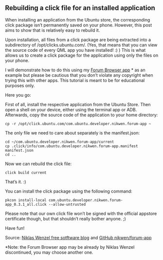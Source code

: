 ## Rebuilding a click file for an installed application

When installing an application from the Ubuntu store, the corresponding click package isn’t permanently saved on your phone. However, this post aims to show that is relatively easy to rebuild it.

Upon installation, all files from a click package are being extracted into a subdirectory of /opt/clicks.ubuntu.com/. (Yes, that means that you can view the source code of every QML app you have installed! :) ) This is what allows us to create a click package for the application using only the files on your phone.

I will demonstrate how to do this using my [Forum Browser app](https://uappexplorer.com/app/com.ubuntu.developer.nikwen.forum-app) * as an example but please be cautious that you don’t violate any copyright when trying this with other apps. This tutorial is meant to be for educational purposes only.

Here you go:

First of all, install the respective application from the Ubuntu Store.
Then open a shell on your device, either using the terminal app or ADB.
Afterwards, copy the source code of the application to your home directory:

`cp -r /opt/click.ubuntu.com/com.ubuntu.developer.nikwen.forum-app ~`

The only file we need to care about separately is the manifest.json:
```
cd ~/com.ubuntu.developer.nikwen.forum-app/current
cp .click/info/com.ubuntu.developer.nikwen.forum-app.manifest manifest.json
cd ..
```
Now we can rebuild the click file:

`click build current`

That’s it. :)

You can install the click package using the following command:

`pkcon install-local com.ubuntu.developer.nikwen.forum-app_0.3.1_all.click --allow-untrusted`

Please note that our own click file won’t be signed with the official appstore certificate though, but that shouldn’t really bother anyone. ;)

Have fun!

Source: 
[Niklas Wenzel free sotftware blog](http://nikwen.github.io/ubuntu/2016/02/05/rebuilding-a-click-file-for-an-installed-application.html) and [GitHub nikwen/forum-app](https://github.com/nikwen/forum-app)

*Note: the Forum Browser app may be already by Niklas Wenzel discontinued, you may choose another one. 
